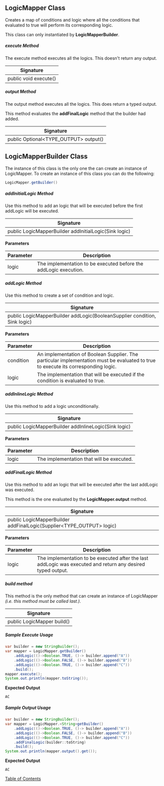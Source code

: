## LogicMapper Class
Creates a map of conditions and logic where all the conditions that evaluated to true will perform its corresponding logic.

This class can only instantiated by **LogicMapperBuilder**.

##### execute Method

The execute method executes all the logics. This doesn't return any output.

| Signature |
|------|
| public void execute() |

##### output Method

The output method executes all the logics. This does return a typed output. 

This method evaluates the **addFinalLogic** method that the builder had added.

| Signature |
|------|
| public Optional<TYPE_OUTPUT> output() |

## LogicMapperBuilder Class

The instance of this class is the only one the can create an instance of LogicMapper. To create an instance of this class you can do the following:

```java
LogicMapper.getBuilder()
```

##### addInitialLogic Method

Use this method to add an logic that will be executed before the first addLogic will be executed.

| Signature                                             |
| ----------------------------------------------------- |
| public LogicMapperBuilder addInitialLogic(Sink logic) |

**Parameters**

| Parameter | Description                                                  |
| --------- | ------------------------------------------------------------ |
| logic | The implementation to be executed before the addLogic execution. |

##### addLogic Method

Use this method to create a set of condition and logic. 

| Signature |
|-------|
| public LogicMapperBuilder addLogic(BooleanSupplier condition, Sink logic) |

**Parameters**

| Parameter | Description                                                  |
| --------- | ------------------------------------------------------------ |
| condition | An implementation of Boolean Supplier. The particular implementation must be evaluated to true to execute its corresponding logic. |
| logic | The implementation that will be executed if the condition is evaluated to true. |

##### addInlineLogic Method

Use this method to add a logic unconditionally.

| Signature |
|-------|
| public LogicMapperBuilder addInlineLogic(Sink logic) |

**Parameters**

| Parameter | Description                                                  |
| --------- | ------------------------------------------------------------ |
| logic | The implementation that will be executed. |

##### addFinalLogic Method

Use this method to add an logic that will be executed after the last addLogic was executed. 

This method is the one evaluated by the **LogicMapper.output** method. 

| Signature                                                    |
| ------------------------------------------------------------ |
| public LogicMapperBuilder addFinalLogic(Supplier<TYPE_OUTPUT> logic) |

**Parameters**

| Parameter | Description                                                  |
| --------- | ------------------------------------------------------------ |
| logic | The implementation to be executed after the last addLogic was executed and return any desired typed output. |


##### build method

This method is the only method that can create an instance of LogicMapper *(i.e. this method must be called last.)*.

| Signature |
|------|
| public LogicMapper build() |

##### Sample Execute Usage

```java
var builder = new StringBuilder();
var mapper = LogicMapper.getBuilder()
    .addLogic(()->Boolean.TRUE, ()-> builder.append("A"))
    .addLogic(()->Boolean.FALSE, ()-> builder.append("B"))
    .addLogic(()->Boolean.TRUE, ()-> builder.append("C"))
    .build();
mapper.execute();
System.out.println(mapper.toString());
```

**Expected Output**

```
AC
```

##### Sample Output Usage

```java
var builder = new StringBuilder();
var mapper = LogicMapper.<String>getBuilder()
    .addLogic(()->Boolean.TRUE, ()-> builder.append("A"))
    .addLogic(()->Boolean.FALSE, ()-> builder.append("B"))
    .addLogic(()->Boolean.TRUE, ()-> builder.append("C"))
    .addFinalLogic(builder::toString)
    .build();
System.out.println(mapper.output().get());
```

**Expected Output**

```
AC
```

[Table of Contents](USER_GUIDE_TOC.md)

